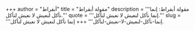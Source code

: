 +++
author = "أبقراط"
title = "مقولة أبقراط"
description = '''مقولة أبقراط: إنما نأكل لنعيش لا نعيش لنأكل.'''
quote = '''إنما نأكل لنعيش لا نعيش لنأكل.'''
slug = '''إنما-نأكل-لنعيش-لا-نعيش-لنأكل'''
+++
إنما نأكل لنعيش لا نعيش لنأكل.
